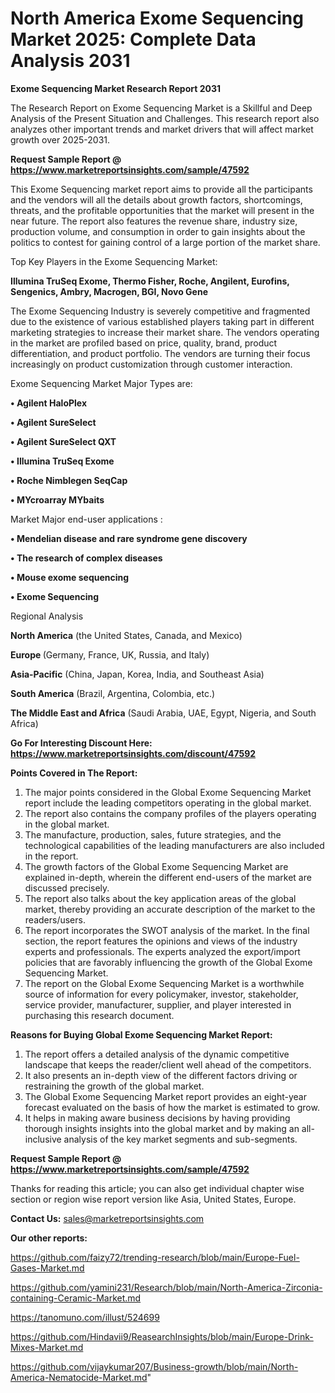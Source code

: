 # North America Exome Sequencing Market 2025: Complete Data Analysis 2031

<strong>Exome Sequencing Market Research Report 2031</strong>

The Research Report on Exome Sequencing Market is a Skillful and Deep Analysis of the Present Situation and Challenges. This research report also analyzes other important trends and market drivers that will affect market growth over 2025-2031.

<strong>Request Sample Report @ <a href=https://www.marketreportsinsights.com/sample/47592>https://www.marketreportsinsights.com/sample/47592</a></strong>

This Exome Sequencing market report aims to provide all the participants and the vendors will all the details about growth factors, shortcomings, threats, and the profitable opportunities that the market will present in the near future. The report also features the revenue share, industry size, production volume, and consumption in order to gain insights about the politics to contest for gaining control of a large portion of the market share.

Top Key Players in the Exome Sequencing Market:

<strong>Illumina TruSeq Exome, Thermo Fisher, Roche, Angilent, Eurofins, Sengenics, Ambry, Macrogen, BGI, Novo Gene</strong>

The Exome Sequencing Industry is severely competitive and fragmented due to the existence of various established players taking part in different marketing strategies to increase their market share. The vendors operating in the market are profiled based on price, quality, brand, product differentiation, and product portfolio. The vendors are turning their focus increasingly on product customization through customer interaction.

Exome Sequencing Market Major Types are:

<strong>•  Agilent HaloPlex

•  Agilent SureSelect

•  Agilent SureSelect QXT

•  Illumina TruSeq Exome

•  Roche Nimblegen SeqCap

•  MYcroarray MYbaits</strong>

Market Major end-user applications :

<strong>•  Mendelian disease and rare syndrome gene discovery

•  The research of complex diseases

•  Mouse exome sequencing

•  Exome Sequencing</strong>

Regional Analysis

</u><strong><b>North America</b></strong> (the United States, Canada, and Mexico)

<strong><b>Europe </b></strong>(Germany, France, UK, Russia, and Italy)

<strong><b>Asia-Pacific</b></strong> (China, Japan, Korea, India, and Southeast Asia)

<strong><b>South America</b></strong> (Brazil, Argentina, Colombia, etc.)

<strong><b>The Middle East and Africa</b></strong> (Saudi Arabia, UAE, Egypt, Nigeria, and South Africa)

<strong>Go For Interesting Discount Here: <a href=https://www.marketreportsinsights.com/discount/47592>https://www.marketreportsinsights.com/discount/47592</a></strong>

<strong>Points Covered in The Report:</strong>
<ol>
  <li>The major points considered in the Global Exome Sequencing Market report include the leading competitors operating in the global market.</li>
  <li>The report also contains the company profiles of the players operating in the global market.</li>
  <li>The manufacture, production, sales, future strategies, and the technological capabilities of the leading manufacturers are also included in the report.</li>
  <li>The growth factors of the Global Exome Sequencing Market are explained in-depth, wherein the different end-users of the market are discussed precisely.</li>
  <li>The report also talks about the key application areas of the global market, thereby providing an accurate description of the market to the readers/users.</li>
  <li>The report incorporates the SWOT analysis of the market. In the final section, the report features the opinions and views of the industry experts and professionals. The experts analyzed the export/import policies that are favorably influencing the growth of the Global Exome Sequencing Market.</li>
  <li>The report on the Global Exome Sequencing Market is a worthwhile source of information for every policymaker, investor, stakeholder, service provider, manufacturer, supplier, and player interested in purchasing this research document.</li>
</ol>
<strong>Reasons for Buying Global Exome Sequencing Market Report:</strong>

<ol>
  <li>The report offers a detailed analysis of the dynamic competitive landscape that keeps the reader/client well ahead of the competitors.</li>
  <li>It also presents an in-depth view of the different factors driving or restraining the growth of the global market.</li>
  <li>The Global Exome Sequencing Market report provides an eight-year forecast evaluated on the basis of how the market is estimated to grow.</li>
  <li>It helps in making aware business decisions by having providing thorough insights insights into the global market and by making an all-inclusive analysis of the key market segments and sub-segments.</li>
</ol>
<strong>Request Sample Report @ <a href=https://www.marketreportsinsights.com/sample/47592>https://www.marketreportsinsights.com/sample/47592</a></strong>


Thanks for reading this article; you can also get individual chapter wise section or region wise report version like Asia, United States, Europe.

<strong>Contact Us:</strong>
sales@marketreportsinsights.com

<strong>Our other reports:</strong>

<a href=https://github.com/faizy72/trending-research/blob/main/Europe-Fuel-Gases-Market.md>https://github.com/faizy72/trending-research/blob/main/Europe-Fuel-Gases-Market.md</a>

<a href=https://github.com/yamini231/Research/blob/main/North-America-Zirconia-containing-Ceramic-Market.md>https://github.com/yamini231/Research/blob/main/North-America-Zirconia-containing-Ceramic-Market.md</a>

<a href=https://tanomuno.com/illust/524699>https://tanomuno.com/illust/524699</a>

<a href=https://github.com/Hindavii9/ReasearchInsights/blob/main/Europe-Drink-Mixes-Market.md>https://github.com/Hindavii9/ReasearchInsights/blob/main/Europe-Drink-Mixes-Market.md</a>

<a href=https://github.com/vijaykumar207/Business-growth/blob/main/North-America-Nematocide-Market.md>https://github.com/vijaykumar207/Business-growth/blob/main/North-America-Nematocide-Market.md</a>"

